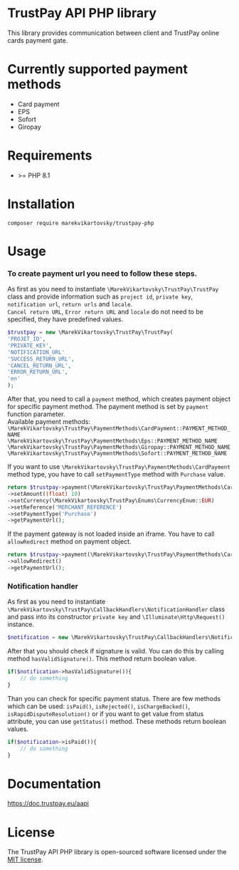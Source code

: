 # TrustPay API PHP library
This library provides communication between client and TrustPay online cards payment gate.

# Currently supported payment methods
<ul>
    <li>Card payment</li>
    <li>EPS</li>
    <li>Sofort</li>
    <li>Giropay</li>
</ul>

# Requirements
<ul>
    <li>>= PHP 8.1</li>
</ul>

# Installation
`composer require marekvikartovsky/trustpay-php`

# Usage

### To create payment url you need to follow these steps.

As first as you need to instantiate `\MarekVikartovsky\TrustPay\TrustPay` class and provide information such as `project id`, `private key`, `notification url`, `return urls` and `locale`.<br>
`Cancel return URL`, `Error return URL` and `locale` do not need to be specified, they have predefined values.

```php
$trustpay = new \MarekVikartovsky\TrustPay\TrustPay(
'PROJET_ID',
'PRIVATE_KEY',
'NOTIFICATION_URL'
'SUCCESS_RETURN_URL',
'CANCEL_RETURN_URL',
'ERROR_RETURN_URL',
'en'
);
```

After that, you need to call a `payment` method, which creates payment object for specific payment method. The payment method is set by `payment` function parameter.<br>
Available payment methods:<br>
`\MarekVikartovsky\TrustPay\PaymentMethods\CardPayment::PAYMENT_METHOD_NAME`
`\MarekVikartovsky\TrustPay\PaymentMethods\Eps::PAYMENT_METHOD_NAME`
`\MarekVikartovsky\TrustPay\PaymentMethods\Giropay::PAYMENT_METHOD_NAME`
`\MarekVikartovsky\TrustPay\PaymentMethods\Sofort::PAYMENT_METHOD_NAME`

If you want to use `\MarekVikartovsky\TrustPay\PaymentMethods\CardPayment` method type, you have to call `setPaymentType` method with `Purchase` value.

```php
return $trustpay->payment(\MarekVikartovsky\TrustPay\PaymentMethods\CardPayment::PAYMENT_METHOD_NAME)
->setAmount((float) 10)
->setCurrency(\MarekVikartovsky\TrustPay\Enums\CurrencyEnum::EUR)
->setReference('MERCHANT_REFERENCE')
->setPaymentType('Purchase')
->getPaymentUrl();
```

If the payment gateway is not loaded inside an iframe. You have to call `allowRedirect` method on payment object.
```php
return $trustpay->payment(\MarekVikartovsky\TrustPay\PaymentMethods\CardPayment::PAYMENT_METHOD_NAME)
->allowRedirect()
->getPaymentUrl();
```

### Notification handler

As first as you need to instantiate `\MarekVikartovsky\TrustPay\CallbackHandlers\NotificationHandler` class and pass into its constructor `private key` and `\Illuminate\Http\Request()` instance.

```php
$notification = new \MarekVikartovsky\TrustPay\CallbackHandlers\NotificationHandler('XXXXX-PRIVATE-KEY-XXXXX', new \Illuminate\Http\Request())
```

After that you should check if signature is valid. You can do this by calling method `hasValidSignature()`. This method return boolean value.
```php
if($notification->hasValidSignature()){
    // do something
}
```

Than you can check for specific payment status. There are few methods which can be used: `isPaid()`, `isRejected()`, `isChargeBacked()`, `isRapidDisputeResolution()` or if you want to get value from status attribute, you can use `getStatus()` method. These methods return boolean values.
```php
if($notification->isPaid()){
    // do something
}
```

# Documentation
https://doc.trustpay.eu/aapi

# License
The TrustPay API PHP library is open-sourced software licensed under the <a href="https://opensource.org/licenses/MIT">MIT license</a>.